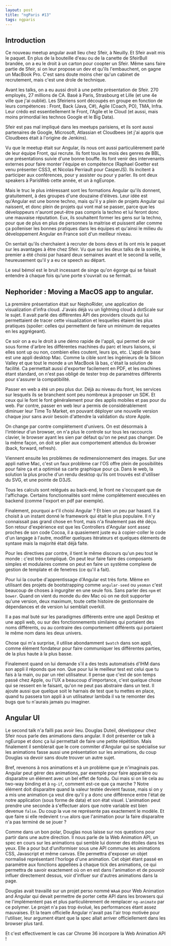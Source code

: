 ```yaml
---
layout: post
title: "ngParis #13"
tags: ngparis
---
```


## Introduction

Ce nouveau meetup angular avait lieu chez Sfeir, à Neuilly. Et Sfeir avait mis
le paquet. En plus de la bouteille d'eau ou de la canette de SfeirBull brandée,
on a eu le droit à un carton pour coopter un Sfeir. Même sans faire partie de
Sfeir, si on leur propose un dev et qu'ils l'embauchent, on gagne un MacBook Pro.
C'est sans doute moins cher qu'un cabinet de recrutement, mais c'est une drole
de technique.

Avant les talks, on a eu aussi droit à une petite présentation de Sfeir. 270
employés, 27 millions de CA. Basé à Paris, Strasbourg et Lille (et une 4e
ville que j'ai oublié). Les Sfeiriens sont découpés en groupe en fonction de
leurs compétences : Front, Back (Java, C#), Agile (Coach, PO), TMA, Infra. Leur
crédo est essentiellement le Front, l'Agile et le Cloud (et aussi, mais moins
primordial les technos Google et le Big Data).

Sfeir est pas mal impliqué dans les meetups parisiens, et ils sont aussi
partenaires de Google, Microsoft, Atlassian et Cloudbees (et j'ai appris que
Cloudbees était à l'origine de Jenkins).

Vu que le meetup était sur Angular, ils nous ont aussi particulièrement parlé
de leur équipe Front, qui recrute. Ils font tous les mois des genres de BBL,
une présentations suivie d'une bonne bouffe. Ils font venir des intervenants
externes pour faire monter l'équipe en compétence (Raphael Goetter est venu
présenter CSS3, et Nicolas Perriault pour CasperJS). Ils incitent à participer
aux conférences, pour y assister ou pour y parler. Ils ont deux speakers
à ParisWeb cette année, et un à ngEurope.

Mais le truc le plus intéressant sont les formations Angular qu'ils donnent,
gratuitement, à des groupes d'une douzaine d'élèves. Leur idée est qu'Angular
est une bonne techno, mais qu'il y a plein de projets Angular qui naissent, et
donc plein de projets qui vont mal se passer, parce que les développeurs
n'auront peut-être pas compris la techno et lui feront donc une mauvaise
réputation. Eux, ils souhaitent former les gens sur la techno, pour que de plus
en plus de personnes la maitrise et puissent aller comme ça polleniser les
bonnes pratiques dans les équipes et qu'ainsi le milieu du développement
Angular en France soit d'un meilleur niveau.

On sentait qu'ils cherchaient à recruter de bons devs et ils ont mis le paquet
sur les avantages à être chez Sfeir. Vu que sur les deux talks de la soirée, le
premier a été choisi par hasard deux semaines avant et le second la veille,
heureusement qu'il y a eu ce speech au départ.

Le seul bémol est le bruit incessant de singe qu'on égorge qui se faisait
entendre à chaque fois qu'une porte s'ouvrait ou se fermait.

## Nephorider : Moving a MacOS app to angular.

La première présentation était sur NephoRider, une application de visualization
d'infra cloud. J'avais déjà vu un lightning cloud à dotScale sur le sujet. Il
avait parlé des différentes API des providers clouds qui lui permettaient de
tracer cette visualization et lesquelles étaient les plus pratiques (spoiler:
celles qui permettent de faire un minimum de requetes en les aggrégeant).

Ce soir on a eu le droit à une démo rapide de l'appli, qui permet de voir sous
forme d'arbre les différentes machines du parc et leurs liaisons, si elles sont
up ou non, combien elles coutent, leurs ips, etc. L'appli de base est une appli
desktop Mac. Comme la cible sont les ingénieurs de la Silicon Valley et que
tout le monde a un MacBook là bas, c'était la solution de facilité. Ca
permettait aussi d'exporter facilement en PDF, et les machines étant standard,
on n'est pas obligé de tester trop de paramètres différents pour s'assurer la
compatibilité.

Passer en web a été un peu plus dur. Déjà au niveau du front, les services sur
lesquels ils se branchent sont peu nombreux à proposer un SDK. Et ceux qui le
font le font généralement pour des applis mobiles et pas pour du web. Par
contre, passer en web leur a permis de considérablement diminuer leur Time To
Market, en pouvant déployer une nouvelle version chaque jour sans avoir besoin
d'attendre la validation du store Apple.

On change par contre complétement d'univers. On est désormais à l'intérieur
d'un browser, on n'a plus le controle sur tous les raccourcis clavier, le
browser ayant les sien par défaut qu'on ne peut pas changer. De la même façon,
on doit se plier aux comportement attendus du browser (back, forward, refresh).

Viennent ensuite les problèmes de redimensionnement des images. Sur une appli
native Mac, c'est un faux problème car l'OS offre plein de possibilités pour
faire ça et a optimisé sa carte graphique pour ça. Dans le web, la solution la
plus proche d'un rendu desktop qu'ils ont trouvés est d'utiliser du SVG, et une
pointe de D3JS.

Tous les calculs sont relégués au back-end, le front ne s'occupant que de
l'affichage. Certains fonctionnalités sont même complétement executées en
backend (comme l'export en pdf par exemple).

Finalement, pourquoi a-t'il choisi Angular ? Et bien un peu par hasard. Il
a choisit à un instant donné le framework qui était le plus populaire. Il n'y
connaissait pas grand chose en front, mais n'a finalement pas été déçu. Son
retour d'expérience est que les Controllers d'Angular sont assez proches de son
code Cocoa, il a quasiement juste eu à copier-coller le code d'un langage
à l'autre, modifier quelques itérateurs et quelques éléments de syntaxe mais la
majorité était déjà faite.

Pour les directives par contre, il tient le même discours qu'un peu tout le
monde : c'est très compliqué. On peut leur faire faire des composants simples
et modulaires comme on peut en faire un système complexe de gestion de template
et de fenetres (ce qu'il a fait).

Pour lui la courbe d'apprentissage d'Angular est très forte. Même en utilisant
des projets de bootstrapping comme `angular-seed` ou `yeoman` c'est beaucoup
de choses à ingurgiter en une seule fois. Sans parler des `npm` et `bower`.
Quand on vient du monde du dev Mac où on ne doit supporter qu'une version, deux
maximum, toute cette histoire de gestionnaire de dépendances et de version lui
semblait overkill.

Il a pas mal buté sur les paradigmes différents entre une appli Desktop et une
appli web, ou sur des fonctionnements similaires qui portaient des noms
différents, ou au contraire des comportement différents qui portaient le même
nom dans les deux univers.

Chose qui m'a surprise, il utilise abondamment `$watch` dans son appli, comme
élément fondateur pour faire communiquer les différentes parties, de la plus
haute à la plus basse.

Finalement quand on lui demande s'il a des tests automatisés d'IHM dans son
appli il réponds que non. Que pour lui le meilleur test est celui que tu fais
à la main, ou par un réel utilisateur. Il pense que c'est de son temps passé
chez Apple, ou l'UX a beaucoup d'importance, c'est quelque chose qui se ressent
en le faisant, qu'on ne peut pas abstraire dans un test. Il ajoute aussi que
quelque soit le harnais de test que tu mettes en place, quand tu passera ton
appli à un utilisateur lambda il va te remonter des bugs que tu n'aurais jamais
pu imaginer.

## Angular UI

Le second talk n'a failli pas avoir lieu. Douglas Duteil, développeur chez
Sfeir nous parle des animations dans angular. Il doit présenter ce talk
à ngEurope et donc ça lui permettait de faire une petite répétition. Mais
finalement il semblerait que le core commiter d'Angular qui se spécialise sur
les animations fasse aussi une présentation sur les animations, du coup Douglas
va devoir sans doute trouver un autre sujet.

Bref, revenons à nos animations et à un problème que je n'imaginais pas.
Angular peut gérer des animations, par exemple pour faire apparaitre ou
disparaitre un élément avec un bel effet de fondu. Oui mais si on lie cela au
two-way binding et à `ng-if`, comment est-ce que ça marche ? Notre élément doit
disparaitre quand la valeur testée devient fausse, mais si on y a mis une
animation ça veut dire qu'il y a donc une différence entre l'état de notre
application (sous forme de data) et son état visuel. L'animation peut prendre
une seconde à s'effectuer alors que notre variable est bien devenue `false`. Du
coup la vue ne représente pas exactement le modèle. Et que faire si elle
redevient `true` alors que l'animation pour la faire disparaitre n'a pas
terminé de se jouer ?

Comme dans un bon polar, Douglas nous laisse sur nos questions pour partir dans
une autre direction. Il nous parle de la Web Animation API, un spec en cours
sur les animations qui semble lui donner des étoiles dans les yeux. Elle a pour
but d'uniformiser sous une API commune les animations CSS, Javascript et même
canvas. Elle permettra d'exposer un objet normalisé représentant l'horloge
d'une animation. Cet objet étant passé en paramètre aux fonctions appellées
à chaque tick des animations, ce qui permettra de savoir exactement où on en
est dans l'animation et de pouvoir influer directement dessus, voir d'influer
sur d'autres animations dans la page.

Douglas avait travaillé sur un projet perso nommé `WAaA` pour Web Animation and
Angular qui devait permettre de porter cette API dans les browsers qui ne
l'implémentent pas et plus particulièrement de remplacer `ng-animate` par ce
polymer. Le projet n'a pas trop évolué, les performances étant assez mauvaises.
Et la team officielle Angular n'avait pas l'air trop motivée pour l'utiliser,
leur argument étant que la spec allait arriver officiellement dans les browser
plus tard.

Et c'est effectivement le cas car Chrome 36 incorpore la Web Animation API !









